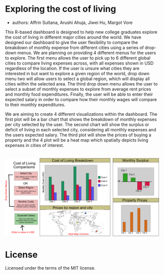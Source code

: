 # Exploring the cost of living
- authors: Affrin Sultana, Arushi Ahuja, Jiwei Hu, Margot Vore

This R-based dashboard is designed to help new college graduates explore the cost of living in different major cities around the world. We have designed our dashboard to give the user flexibility to compare the breakdown of monthly expense from different cities using a series of drop-down menus. We are planning on providing 4 different menus for the users to explore. The first menu allows the user to pick up to 6 different global cities to compare living expenses across, with all expenses shown in USD regardless of the location. If the user is unsure what cities they are interested in but want to explore a given region of the world, drop down menu two will allow users to select a global region, which will display all cities within the selected area. The third drop down menu allows the user to select a subset of monthly expenses to explore from average rent prices and monthly food expenditures. Finally, the user will be able to enter their expected salary in order to compare how their monthly wages will compare to their monthly expenditures. 

We are aiming to create 4 different visualizations within the dashboard. The first plot will be a bar chart that shows the breakdown of monthly expenses per city selected by the user. The second chart will show the surplus or deficit of living in each selected city, considering all monthly expenses and the users expected salary. The third plot will show the prices of buying a property and the 4 plot will be a heat map which spatially depicts living expenses in cities of interest. 
<br>
<br>
<br>
<img src="img/final_dashboard_design.jpg">

# License
Licensed under the terms of the MIT license.
